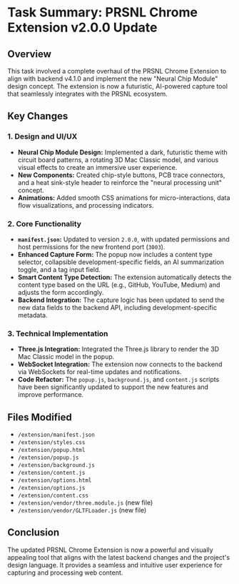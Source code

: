 # Task Summary: PRSNL Chrome Extension v2.0.0 Update

## Overview

This task involved a complete overhaul of the PRSNL Chrome Extension to align with backend v4.1.0 and implement the new "Neural Chip Module" design concept. The extension is now a futuristic, AI-powered capture tool that seamlessly integrates with the PRSNL ecosystem.

## Key Changes

### 1. Design and UI/UX

- **Neural Chip Module Design:** Implemented a dark, futuristic theme with circuit board patterns, a rotating 3D Mac Classic model, and various visual effects to create an immersive user experience.
- **New Components:** Created chip-style buttons, PCB trace connectors, and a heat sink-style header to reinforce the "neural processing unit" concept.
- **Animations:** Added smooth CSS animations for micro-interactions, data flow visualizations, and processing indicators.

### 2. Core Functionality

- **`manifest.json`:** Updated to version `2.0.0`, with updated permissions and host permissions for the new frontend port (`3003`).
- **Enhanced Capture Form:** The popup now includes a content type selector, collapsible development-specific fields, an AI summarization toggle, and a tag input field.
- **Smart Content Type Detection:** The extension automatically detects the content type based on the URL (e.g., GitHub, YouTube, Medium) and adjusts the form accordingly.
- **Backend Integration:** The capture logic has been updated to send the new data fields to the backend API, including development-specific metadata.

### 3. Technical Implementation

- **Three.js Integration:** Integrated the Three.js library to render the 3D Mac Classic model in the popup.
- **WebSocket Integration:** The extension now connects to the backend via WebSockets for real-time updates and notifications.
- **Code Refactor:** The `popup.js`, `background.js`, and `content.js` scripts have been significantly updated to support the new features and improve performance.

## Files Modified

- `/extension/manifest.json`
- `/extension/styles.css`
- `/extension/popup.html`
- `/extension/popup.js`
- `/extension/background.js`
- `/extension/content.js`
- `/extension/options.html`
- `/extension/options.js`
- `/extension/content.css`
- `/extension/vendor/three.module.js` (new file)
- `/extension/vendor/GLTFLoader.js` (new file)

## Conclusion

The updated PRSNL Chrome Extension is now a powerful and visually appealing tool that aligns with the latest backend changes and the project's design language. It provides a seamless and intuitive user experience for capturing and processing web content.
